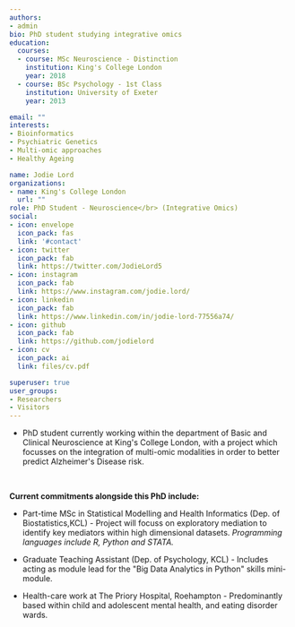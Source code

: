 ```yaml
---
authors:
- admin
bio: PhD student studying integrative omics
education:
  courses:
  - course: MSc Neuroscience - Distinction
    institution: King's College London
    year: 2018
  - course: BSc Psychology - 1st Class
    institution: University of Exeter
    year: 2013

email: ""
interests:
- Bioinformatics
- Psychiatric Genetics
- Multi-omic approaches
- Healthy Ageing

name: Jodie Lord
organizations:
- name: King's College London
  url: ""
role: PhD Student - Neuroscience</br> (Integrative Omics)
social:
- icon: envelope
  icon_pack: fas
  link: '#contact'
- icon: twitter
  icon_pack: fab
  link: https://twitter.com/JodieLord5
- icon: instagram
  icon_pack: fab
  link: https://www.instagram.com/jodie.lord/
- icon: linkedin
  icon_pack: fab
  link: https://www.linkedin.com/in/jodie-lord-77556a74/
- icon: github
  icon_pack: fab
  link: https://github.com/jodielord
- icon: cv
  icon_pack: ai
  link: files/cv.pdf

superuser: true
user_groups:
- Researchers
- Visitors
---
```


- PhD student currently working within the department of Basic and Clinical Neuroscience at King's College London, with a project which focusses on the integration of multi-omic modalities in order to better predict Alzheimer's Disease risk. 
<br/>

**Current commitments alongside this PhD include:**

- Part-time MSc in Statistical Modelling and Health Informatics (Dep. of Biostatistics,KCL) - Project will focuss on exploratory mediation to identify key mediators within high dimensional datasets. _Programming languages include R, Python and STATA._
  
  
- Graduate Teaching Assistant (Dep. of Psychology, KCL) - Includes acting as module lead for the "Big Data Analytics in Python" skills mini-module.
  
  
- Health-care work at The Priory Hospital, Roehampton - Predominantly based within child and adolescent mental health, and eating disorder wards.

